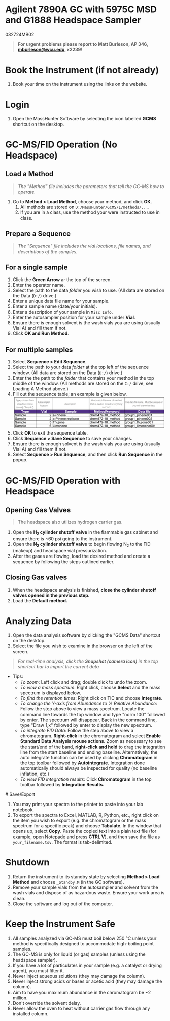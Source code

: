 # Agilent 7890A GC with 5975C MSD and G1888 Headspace Sampler

032724MB02

>**For urgent problems please report to Matt Burleson, AP 346, mburleson@wcu.edu, x2239!**

# Book the Instrument (if not already)
1. Book your time on the instrument using the links on the website.

# Login
1. Open the MassHunter Software by selecting the icon labelled **GCMS** shortcut on the desktop.

# GC-MS/FID Operation (No Headspace)
## Load a Method

> *The "Method" file includes the parameters that tell the GC-MS how to operate.*

1. Go to **Method > Load Method**, choose your method, and click **OK**.
	1. All methods are stored on `D:/MassHunter/GCMS/1/methods/...`.
	1. If you are in a class, use the method your were instructed to use in class.

## Prepare a Sequence

> *The "Sequence" file includes the vial locations, file names, and descriptions of the samples.*

## For a single sample
1. Click the **Green Arrow** ar the top of the screen.
1. Enter the operator name.
1. Select the path to the data *folder* you wish to use. (All data are stored on the Data (`D:/`) drive.)
1. Enter a unique data file name for your sample.
1. Enter a sample name (date/your initials).
1. Enter a description of your sample in `Misc Info`.
1. Enter the autosampler position for your sample under **Vial**.
1. Ensure there is enough solvent is the wash vials you are using (usually Vial A) and fill them if not.
1. Click **OK and Run Method**.

## For multiple samples

1. Select **Sequence > Edit Sequence**.
1. Select the path to your data *folder* at the top left of the sequence window. (All data are stored on the Data (`D:/`) drive.)
1. Enter the the path to the *folder* that contains your method in the top middle of the window. (All methods are stored on the `C:/` drive, see Loading A Method above.)
1. Fill out the sequence table; an example is given below.
![Example Sequence Table](./agilentGCMS_sequenceTable.png)
1. Click **OK** to exit the sequence table.
1. Click **Sequence > Save Sequence** to save your changes.
1. Ensure there is enough solvent is the wash vials you are using (usually Vial A) and fill them if not.
1. Select **Sequence > Run Sequence**, and then click **Run Sequence** in the popup.

# GC-MS/FID Operation with Headspace

## Opening Gas Valves
>The headspace also utilizes hydrogen carrier gas.

1. Open the **H<sub>2</sub> cylinder shutoff valve** in the flammable gas cabinet and ensure there is ~60 psi going to the instrument.
1. Open the **N<sub>2</sub> cylinder shutoff valve** to begin flowing N<sub>2</sub> to the FID (makeup) and headspace vial pressurization.
1. After the gases are flowing, load the desired method and create a sequence by following the steps outlined earlier.

## Closing Gas valves
1. When the headspace analysis is finished, **close the cylinder shutoff valves opened in the previous step.**
1. Load the **Default method.**

# Analyzing Data

1. Open the data analysis software by clicking the "GCMS Data" shortcut on the desktop.
1. Select the file you wish to examine in the browser on the left of the screen.


> *For real-time analysis, click the **Snapshot (camera icon)** in the top shortcut bar to import the current data*

- Tips:       
    - *To zoom*: Left click and drag; double click to undo the zoom.
    - *To view a mass spectrum*: Right click, choose **Select** and the mass spectrum is displayed below.
    - *To find the retention times*: Right click on TIC and choose **Integrate**.
    - *To change the Y-axis from Abundance to % Relative Abundance*: Follow the step above to view a mass spectrum.  Locate the command line towards the top window and type "norm 100" followed by enter.  The spectrum will disappear.  Back in the command line, type "Draw 1,x" followed by enter to display the new spectrum.
	- *To integrate FID Data*: Follow the step above to view a chromatogram.  **Right-click** in the chromatogram and select **Enable Standard Data Analysis mouse actions.**  Zoom as necessary to see the start/end of the band, **right-click and hold** to drag the integration line from the start baseline and ending baseline.  Alternatively, the auto integrate function can be used by clicking **Chromatogram** in the top toolbar followed by **Autointegrate.**  Integration done automatically should always be inspected for quality (no baseline inflation, etc.)
	- *To view FID integration results*: Click **Chromatogram** in the top toolbar followed by **Integration Results.**

<div style="page-break-after: always;"></div>
# Save/Export

1. You may print your spectra to the printer to paste into your lab notebook.
1. To export the spectra to Excel, MATLAB, R, Python, etc., right click on the item you wish to export (e.g. the chromatogram or the mass spectrum for a specific peak) and choose **Tabulate**.  In the window that opens up, select **Copy**.  Paste the copied text into a plain text file (for example, open Notepade and press **CTRL V**), and then save the file as `your_filename.tsv`.  The format is tab-delimited.

# Shutdown

1. Return the instrument to its standby state by selecting **Method > Load Method** and choose  `_Standby.M` (in the GC software).
1. Remove your sample vials from the autosampler and solvent from the wash vials and dispose of as hazardous waste.  Ensure your work area is clean.
1. Close the software and log out of the computer.

# Keep the Instrument Safe
1. All samples analyzed via GC-MS must boil below 250 ℃ unless your method is specifically designed to accommodate high-boiling point samples.
1. The GC-MS is only for liquid (or gas) samples (unless using the headspace sampler).
1. If you have a lot of particulates in your sample (e.g. a catalyst or drying agent), you must filter it.
1. Never inject aqueous solutions (they may damage the column).
1. Never inject strong acids or bases or acetic acid (they may damage the column).
1. Aim to have you maximum abundance in the chromatogram be ~2 million.
1. Don't override the solvent delay.
1. Never allow the oven to heat without carrier gas flow through any installed column.
